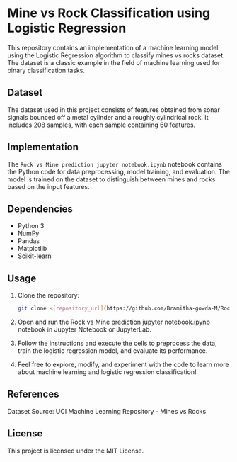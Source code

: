 # Mine vs Rock Classification using Logistic Regression

This repository contains an implementation of a machine learning model using the Logistic Regression algorithm to classify mines vs rocks dataset. The dataset is a classic example in the field of machine learning used for binary classification tasks.

## Dataset
The dataset used in this project consists of features obtained from sonar signals bounced off a metal cylinder and a roughly cylindrical rock. It includes 208 samples, with each sample containing 60 features.

## Implementation
The `Rock vs Mine prediction jupyter notebook.ipynb` notebook contains the Python code for data preprocessing, model training, and evaluation. The model is trained on the dataset to distinguish between mines and rocks based on the input features.

## Dependencies
- Python 3
- NumPy
- Pandas
- Matplotlib
- Scikit-learn

## Usage
1. Clone the repository:
   ```bash
   git clone <[repository_url](https://github.com/Bramitha-gowda-M/Rock-vs-Mine-prediction-using-sonar-Dataset-using-Logistic-Regression)https://github.com/Bramitha-gowda-M/Rock-vs-Mine-prediction-using-sonar-Dataset-using-Logistic-Regression>

2. Open and run the Rock vs Mine prediction jupyter notebook.ipynb notebook in Jupyter Notebook or JupyterLab.

3. Follow the instructions and execute the cells to preprocess the data, train the logistic regression model, and evaluate its performance.

4. Feel free to explore, modify, and experiment with the code to learn more about machine learning and logistic regression classification!

## References
Dataset Source: UCI Machine Learning Repository - Mines vs Rocks

## License
This project is licensed under the MIT License.

